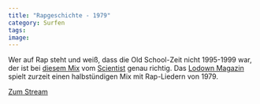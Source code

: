 ```yaml
---
title: "Rapgeschichte - 1979"
category: Surfen
tags: 
image: 
---
```


Wer auf Rap steht und weiß, dass die Old School-Zeit nicht 1995-1999 war, der ist bei [diesem Mix](http://www.the-groundzero.com/2007/11/13/dj-scientist-mix-bei-lodown-radio/) vom [Scientist](http://www.myspace.com/djscientist) genau richtig. Das [Lodown Magazin](http://www.lodownmagazine.com/) spielt zurzeit einen halbstündigen Mix mit Rap-Liedern von 1979.  

  

[Zum Stream](http://www.lodownmagazine.com/index.php?page=10&modaction=showItem&id=615)
